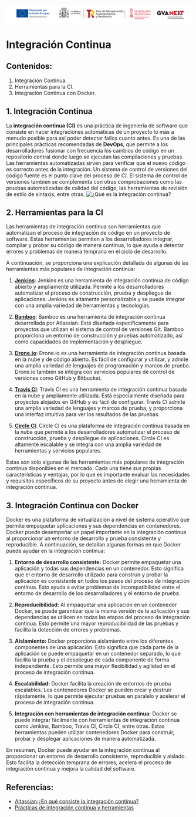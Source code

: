 ![Logotipos Fondos Next Generation](../imagenes/Logotipo_ME_FP_GV_FSE.png)
# Integración Continua

## Contenidos:
1. Integración Continua.
2. Herramientas para la CI.
3. Integración Continua con Docker.

## 1. Integración Continua
La **integración continua (CI)** es una práctica de ingeniería de software que consiste en hacer integraciones automáticas de un proyecto lo más a menudo posible para así poder detectar fallos cuanto antes. Es una de las principales prácticas recomendadas de **DevOps**, que permite a los desarrolladores fusionar con frecuencia los cambios de código en un repositorio central donde luego se ejecutan las compilaciones y pruebas. Las herramientas automatizadas sirven para verificar que el nuevo código es correcto antes de la integración. Un sistema de control de versiones del código fuente es el punto clave del proceso de *CI*. El sistema de control de versiones también se complementa con otras comprobaciones como las pruebas automatizadas de calidad del código, las herramientas de revisión de estilo de sintaxis, entre otras.
![¿Qué es la integración continua?](https://somospnt.com/images/blog/articulos/251-integracion-continua.png)

## 2. Herramientas para la CI
Las herramientas de integración continua son herramientas que automatizan el proceso de integración de código en un proyecto de software. Estas herramientas permiten a los desarrolladores integrar, compilar y probar su código de manera continua, lo que ayuda a detectar errores y problemas de manera temprana en el ciclo de desarrollo.

A continuación, se proporciona una explicación detallada de algunas de las herramientas más populares de integración continua:

1. **[Jenkins](https://www.jenkins.io/)**: Jenkins es una herramienta de integración continua de código abierto y ampliamente utilizada. Permite a los desarrolladores automatizar el proceso de construcción, prueba y despliegue de aplicaciones. Jenkins es altamente personalizable y se puede integrar con una amplia variedad de herramientas y tecnologías.

2. **[Bamboo](https://www.atlassian.com/es/software/bamboo)**: Bamboo es una herramienta de integración continua desarrollada por Atlassian. Está diseñada específicamente para proyectos que utilizan el sistema de control de versiones Git. Bamboo proporciona un entorno de construcción y pruebas automatizado, así como capacidades de implementación y despliegue.

3. **[Drone.io](https://www.drone.io/)**: Drone.io es una herramienta de integración continua basada en la nube y de código abierto. Es fácil de configurar y utilizar, y admite una amplia variedad de lenguajes de programación y marcos de prueba. Drone.io también se integra con servicios populares de control de versiones como GitHub y Bitbucket.

4. **[Travis CI](https://www.travis-ci.com/)**: Travis CI es una herramienta de integración continua basada en la nube y ampliamente utilizada. Está especialmente diseñada para proyectos alojados en GitHub y es fácil de configurar. Travis CI admite una amplia variedad de lenguajes y marcos de prueba, y proporciona una interfaz intuitiva para ver los resultados de las pruebas.

5. **[Circle CI](https://circleci.com/)**: Circle CI es una plataforma de integración continua basada en la nube que permite a los desarrolladores automatizar el proceso de construcción, prueba y despliegue de aplicaciones. Circle CI es altamente escalable y se integra con una amplia variedad de herramientas y servicios populares.

Estas son solo algunas de las herramientas más populares de integración continua disponibles en el mercado. Cada una tiene sus propias características y ventajas, por lo que es importante evaluar las necesidades y requisitos específicos de su proyecto antes de elegir una herramienta de integración continua.

## 3. Integración Continua con Docker
Docker es una plataforma de virtualización a nivel de sistema operativo que permite empaquetar aplicaciones y sus dependencias en contenedores. Docker puede desempeñar un papel importante en la integración continua al proporcionar un entorno de desarrollo y prueba consistente y reproducible. A continuación, se detallan algunas formas en que Docker puede ayudar en la integración continua:

1. **Entorno de desarrollo consistente:** Docker permite empaquetar una aplicación y todas sus dependencias en un contenedor. Esto significa que el entorno de desarrollo utilizado para construir y probar la aplicación es consistente en todos los pasos del proceso de integración continua. Esto ayuda a evitar problemas de incompatibilidad entre el entorno de desarrollo de los desarrolladores y el entorno de prueba.

2. **Reproducibilidad:** Al empaquetar una aplicación en un contenedor Docker, se puede garantizar que la misma versión de la aplicación y sus dependencias se utilicen en todas las etapas del proceso de integración continua. Esto permite una mayor reproducibilidad de las pruebas y facilita la detección de errores y problemas.

3. **Aislamiento:** Docker proporciona aislamiento entre los diferentes componentes de una aplicación. Esto significa que cada parte de la aplicación se puede empaquetar en un contenedor separado, lo que facilita la prueba y el despliegue de cada componente de forma independiente. Esto permite una mayor flexibilidad y agilidad en el proceso de integración continua.

4. **Escalabilidad:** Docker facilita la creación de entornos de prueba escalables. Los contenedores Docker se pueden crear y destruir rápidamente, lo que permite ejecutar pruebas en paralelo y acelerar el proceso de integración continua.

5. **Integración con herramientas de integración continua:** Docker se puede integrar fácilmente con herramientas de integración continua como Jenkins, Bamboo, Travis CI, Circle CI, entre otras. Estas herramientas pueden utilizar contenedores Docker para construir, probar y desplegar aplicaciones de manera automatizada.

En resumen, Docker puede ayudar en la integración continua al proporcionar un entorno de desarrollo consistente, reproducible y aislado. Esto facilita la detección temprana de errores, acelera el proceso de integración continua y mejora la calidad del software.

## Referencias:
- [Altassian:¿En qué consiste la integración continua?](https://www.atlassian.com/es/continuous-delivery/continuous-integration)
- [Prácticas de integración continua y herramientas](https://sentrio.io/blog/practicas-de-integracion-continua-ci-y-herramientas/)
